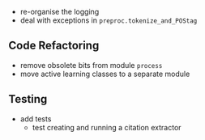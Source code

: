 * re-organise the logging
* deal with exceptions in `preproc.tokenize_and_POStag`

## Code Refactoring

* remove obsolete bits from module `process`
* move active learning classes to a separate module

## Testing

* add tests
    - test creating and running a citation extractor